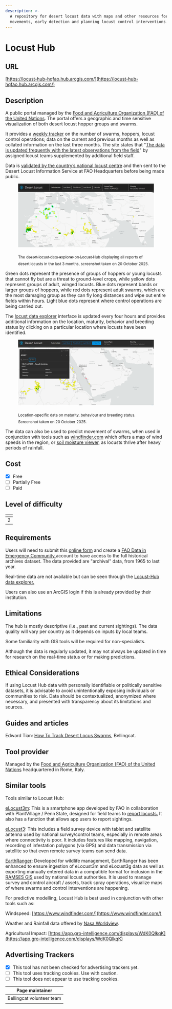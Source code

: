 ```yaml
---
description: >-
  A repository for desert locust data with maps and other resources for tracking
  movements, early detection and planning locust control interventions.
---
```


# Locust Hub

## URL

[https://locust-hub-hqfao.hub.arcgis.com/](https://locust-hub-hqfao.hub.arcgis.com/)

## Description

A public portal managed by the [Food and Agriculture Organization (FAO) of the United Nations](https://www.fao.org/home/en). The portal offers a geographic and time sensitive visualization of both desert locust hopper groups and swarms.&#x20;

It provides a [weekly tracker](https://www.arcgis.com/apps/dashboards/d8df827fc77340b29740e7b151de1674) on the number of swarms, hoppers, locust control operations; data on the current and previous months as well as collated information on the last three months. The site states that "[The data is updated frequently with the latest observations from the field](https://locust-hub-hqfao.hub.arcgis.com/)" by assigned locust teams supplemented by additional field staff.&#x20;

Data is [validated by the country’s national locust centre](https://www.fao.org/locusts/faqs/en/?utm_source=chatgpt.com) and then sent to the Desert Locust Information Service at FAO Headquarters before being made public.

<figure><img src=".gitbook/assets/Screenshot 2025-10-20 084108.png" alt=""><figcaption><p><sub>The</sub> <a href="https://www.arcgis.com/apps/dashboards/d8df827fc77340b29740e7b151de1674"><sub>desert locust data explorer on Locust Hub</sub></a> <sub>displaying all reports of desert locusts in the last 3 months, screenshot taken on 20 October 2025.</sub></p></figcaption></figure>

Green dots represent the presence of groups of hoppers or young locusts that cannot fly but are a threat to ground-level crops, while yellow dots represent groups of adult, winged locusts. Blue dots represent bands or larger groups of hoppers, while red dots represent adult swarms, which are the most damaging group as they can fly long distances and wipe out entire fields within hours. Light blue dots represent where control operations are being carried out.

The [locust data explorer](https://www.arcgis.com/apps/dashboards/d8df827fc77340b29740e7b151de1674/) interface is updated every four hours and provides additional information on the location, maturity, behavior and breeding status by clicking on a particular location where locusts have been identified.

<figure><img src=".gitbook/assets/Screenshot 2025-10-20 161310.png" alt=""><figcaption><p><sub>Location-specific data on maturity, behaviour and breeding status. Screenshot taken on 20 October 2025.</sub></p></figcaption></figure>

The data can also be used to predict movement of swarms, when used in conjunction with tools such as  [windfinder.com](https://www.windfinder.com/) which offers a map of wind speeds in the region, or [soil moisture viewer](https://locust-hub-hqfao.hub.arcgis.com/pages/lobelia-viewer), as locusts thrive after heavy periods of rainfall.

## Cost

* [x] Free
* [ ] Partially Free
* [ ] Paid

## Level of difficulty

<table><thead><tr><th data-type="rating" data-max="5"></th></tr></thead><tbody><tr><td>2</td></tr></tbody></table>

## Requirements

Users will need to submit this [online form](https://docs.google.com/forms/d/e/1FAIpQLSeagLDm9KkPYVe2fiJ7mmU0Zs6f98lIBAXRGqgrjMEPhOPxAg/viewform) and create a [FAO Data in Emergency Community ](https://hqfao.maps.arcgis.com/sharing/oauth2/signup?oauth_state=ag8BfOHP4NbKhIToav6RUSQ..q9CeqT6GCT0imEsisBKnMyLVmTGYfuLyuYZmbENjAHBMLovUvi2_OWGPRABHAYoX2S5z30r508VMWI0l24Y40WCx45QNS99pqbIHLbD09XVEIKrngTOZFuMK-Dv1SbYzkGQwWf3TNB-yIIPrXPkBzVC1fPfTjtrGJJyIjHLjfbFxd3vpF6MAoBhNVFeLKr_0WGzcWEcjRSX1rYJlit19McM79mmF5RWYeOayhW-hbCeGacufop8fICiadjCiQU13bbWNLLMSgG-EQ89Fbk6LkPJem4du0Irk9jSYdcDPZDSTaFOjcaRB0fmFXGl_Rgrytnv70ZnJOOZPKfoxXHoHX3Au3mMxBZtLCpaYzjKgKFfBn29RFZRDMq89R5YW2IVpDa1nUvCAF9wKbv-cBpqkfm9i0fUFXYAqQZ0.)account to have access to the full historical archives dataset. The data provided are "archival" data, from 1965 to last year.&#x20;

Real-time data are not available but can be seen through the [Locust-Hub data explorer.](https://locust-hub-hqfao.hub.arcgis.com/)

Users can also use an ArcGIS login if this is already provided by their institution.

## Limitations

The hub is mostly descriptive (i.e., past and current sightings). The data quality will vary per country as it depends on inputs by local teams.&#x20;

Some familiarity with GIS tools will be required for non-specialists.&#x20;

Although the data is regularly updated, it may not always be updated in time for research on the real-time status or for making predictions.

## Ethical Considerations

If using Locust Hub data with personally identifiable or politically sensitive datasets, it is advisable to avoid unintentionally exposing individuals or communities to risk. Data should be contextualized, anonymized where necessary, and presented with transparency about its limitations and sources.

## Guides and articles

Edward Tian: [How To Track Desert Locus Swarms](https://app.gitbook.com/u/6y2N6G6AUxNY2NKZVl45zbF8ctr1), Bellingcat.

## Tool provider

Managed by the [Food and Agriculture Organization (FAO) of the United Nations](https://www.fao.org/home/en) headquartered in Rome, Italy.

## Similar tools

Tools similar to Locust Hub:

[eLocust3m](https://apps.apple.com/th/app/fao-elocust3m/id1673483386): This is a smartphone app developed by FAO in collaboration with PlantVillage / Penn State, designed for field teams to [report locusts.](https://www.youtube.com/watch?v=UJvnOLXFdow) It also has a function that allows app users to report sightings.

[eLocust3](https://www.fao.org/locust-watch/activities/dlis-home): This includes a field survey device with tablet and satellite antenna used by national survey/control teams, especially in remote areas where connectivity is poor. It includes features like mapping, navigation, recording of infestation polygons (via GPS) and data transmission via satellite so that even remote survey teams can send data.

[EarthRanger](https://www.earthranger.com/success-stories/fao): Developed for wildlife management, EarthRanger has been enhanced to ensure ingestion of eLocust3m and eLocust3g data as well as exporting manually entered data in a compatible format for inclusion in the [RAMSES GIS](https://www.fao.org/locust-watch/activities/innovation/gis/en) used by national locust authorities. It is used to manage survey and control aircraft / assets, track spray operations, visualize maps of where swarms and control interventions are happening.

For predictive modelling, Locust Hub is best used in conjunction with other tools such as:

Windspeed: [https://www.windfinder.com/](https://www.windfinder.com/)

Weather and Rainfall data offered by [Nasa Worldview](https://bellingcat.gitbook.io/toolkit/more/all-tools/nasa-worldview).

Agricultural Impact: [https://app.gro-intelligence.com/displays/WdK0QlkqK](https://app.gro-intelligence.com/displays/WdK0QlkqK)

## Advertising Trackers

* [x] This tool has not been checked for advertising trackers yet.
* [ ] This tool uses tracking cookies. Use with caution.
* [ ] This tool does not appear to use tracking cookies.

| Page maintainer           |
| ------------------------- |
| Bellingcat volunteer team |
|                           |
